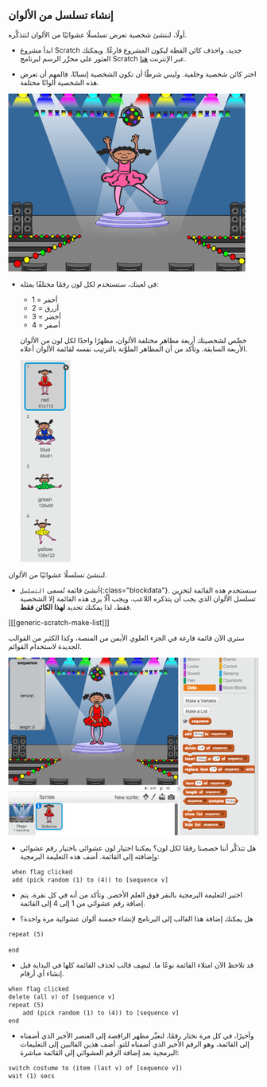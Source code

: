 ## إنشاء تسلسل من الألوان

أولًا، لننشئ شخصية تعرض تسلسلًا عشوائيًا من الألوان لتتذكَّره.

+ ابدأ مشروع Scratch جديد، واحذف كائن القطة ليكون المشروع فارغًا. ويمكنك العثور على محرِّر الرسم لبرنامج Scratch عبر الإنترنت [هنا](http://jumpto.cc/scratch-new).

+ اختر كائن شخصية وخلفية. وليس شرطًا أن تكون الشخصية إنسانًا، فالمهم أن تعرض هذه الشخصية ألوانًا مختلفة.

![screenshot](images/colour-sprite.png)

+ في لعبتك، ستستخدم لكل لون رقمًا مختلفًا يمثله:

	+ 1 = أحمر
	+ 2 = أزرق
	+ 3 = أخضر
	+ 4 = أصفر

	خصِّص لشخصيتك أربعة مظاهر مختلفة الألوان، مظهرًا واحدًا لكل لون من الألوان الأربعة السابقة. وتأكد من أن المظاهر الملوَّنة بالترتيب نفسه لقائمة الألوان أعلاه.

	![screenshot](images/colour-costume.png)

لننشئ تسلسلًا عشوائيًا من الألوان.

+ أنشئ قائمة تُسمى `التسلسل`{:class="blockdata"}. سنستخدم هذه القائمة لتخزين تسلسل الألوان الذي يجب أن يتذكره اللاعب. ويجب ألّا يرى هذه القائمة إلا الشخصية فقط، لذا يمكنك تحديد **لهذا الكائن فقط**.

[[[generic-scratch-make-list]]]

سترى الآن قائمة فارغة في الجزء العلوي الأيمن من المنصة، وكذا الكثير من القوالب الجديدة لاستخدام القوائم.

![screenshot](images/colour-list-blocks.png)

+ هل تتذكَّر أننا خصصنا رقمًا لكل لون؟ يمكننا اختيار لون عشوائي باختيار رقم عشوائي وإضافته إلى القائمة. أضف هذه التعليمة البرمجية:

```blocks
 when flag clicked
 add (pick random (1) to (4)) to [sequence v]
```

+ اختبر التعليمة البرمجية بالنقر فوق العلم الأخضر. وتأكد من أنه في كل نقرة، يتم إضافة رقم عشوائي من 1 إلى 4 إلى القائمة.

+ هل يمكنك إضافة هذا القالب إلى البرنامج لإنشاء خمسة ألوان عشوائية مرة واحدة؟

```blocks
repeat (5)

end
```

+ قد تلاحظ الآن امتلاء القائمة نوعًا ما. لنضِف قالب لحذف القائمة كلها في البداية قبل إنشاء أي أرقام.

```blocks
when flag clicked
delete (all v) of [sequence v]
repeat (5)
	add (pick random (1) to (4)) to [sequence v]
end
```

+ وأخيرًا، في كل مرة نختار رقمًا، لنغيِّر مظهر الراقصة إلى العنصر الأخير الذي أضفناه إلى القائمة، وهو الرقم الأخير الذي أضفناه للتو. أضف هذين القالبين إلى التعليمات البرمجية بعد إضافة الرقم العشوائي إلى القائمة مباشرة:

```blocks
switch costume to (item (last v) of [sequence v])
wait (1) secs
```
